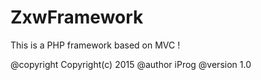 # ZxwFramework
This is a PHP framework based on MVC !

@copyright   Copyright(c) 2015
@author      iProg
@version     1.0





